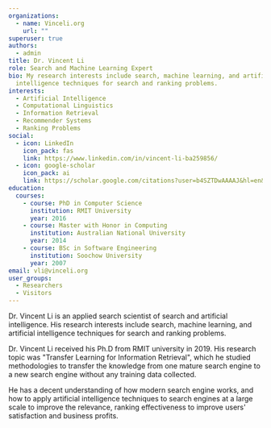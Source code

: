 ```yaml
---
organizations:
  - name: Vinceli.org
    url: ""
superuser: true
authors:
  - admin
title: Dr. Vincent Li
role: Search and Machine Learning Expert
bio: My research interests include search, machine learning, and artificial
  intelligence techniques for search and ranking problems.
interests:
  - Artificial Intelligence
  - Computational Linguistics
  - Information Retrieval
  - Recommender Systems
  - Ranking Problems
social:
  - icon: LinkedIn
    icon_pack: fas
    link: https://www.linkedin.com/in/vincent-li-ba259856/
  - icon: google-scholar
    icon_pack: ai
    link: https://scholar.google.com/citations?user=b4SZTDwAAAAJ&hl=en&authuser=4
education:
  courses:
    - course: PhD in Computer Science
      institution: RMIT University
      year: 2016
    - course: Master with Honor in Computing
      institution: Australian National University
      year: 2014
    - course: BSc in Software Engineering
      institution: Soochow University
      year: 2007
email: vli@vinceli.org
user_groups:
  - Researchers
  - Visitors
---
```

Dr. Vincent Li is an applied search scientist of search and artificial intelligence. His research interests include search, machine learning, and artificial intelligence techniques for search and ranking problems.

Dr. Vincent Li received his Ph.D from RMIT university in 2019. His research topic was "Transfer Learning for Information Retrieval", which he studied methodologies to transfer the knowledge from one mature search engine to a new search engine without any training data collected.

He has a decent understanding of how modern search engine works, and how to apply artificial intelligence techniques to search engines at a large scale to improve the relevance, ranking effectiveness to improve users' satisfaction and business profits. 
